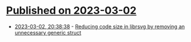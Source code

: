 # [Published on 2023-03-02](index.md)

* [2023-03-02, 20:38:38](https://lobste.rs/s/vzmwvx/reducing_code_size_librsvg_by_removing) - [Reducing code size in librsvg by removing an unnecessary generic struct](https://viruta.org/reducing-binary-size-generics.html)
